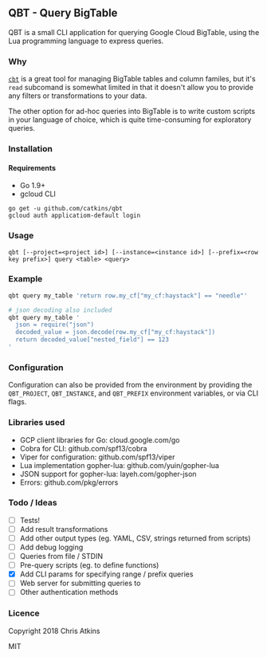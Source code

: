 QBT - Query BigTable
--------------------

QBT is a small CLI application for querying Google Cloud BigTable, using the Lua programming language to express queries.

### Why

[`cbt`](https://cloud.google.com/bigtable/docs/go/cbt-overview) is a great tool for managing BigTable tables and column familes, but it's `read` subcomand is somewhat limited in that it doesn't allow you to provide any filters or transformations to your data.

The other option for ad-hoc queries into BigTable is to write custom scripts in your language of choice, which is quite time-consuming for exploratory queries.

### Installation

#### Requirements

- Go 1.9+
- gcloud CLI

```
go get -u github.com/catkins/qbt
gcloud auth applicatiom-default login
```

### Usage

```
qbt [--project=<project id>] [--instance=<instance id>] [--prefix=<row key prefix>] query <table> <query>
```

### Example

```sh
qbt query my_table 'return row.my_cf["my_cf:haystack"] == "needle"'

# json decoding also included
qbt query my_table '
  json = require("json")
  decoded_value = json.decode(row.my_cf["my_cf:haystack"])
  return decoded_value["nested_field"] == 123
'
```

### Configuration

Configuration can also be provided from the environment by providing the `QBT_PROJECT`, `QBT_INSTANCE`, and `QBT_PREFIX` environment variables, or via CLI flags.

### Libraries used

- GCP client libraries for Go: cloud.google.com/go
- Cobra for CLI: github.com/spf13/cobra
- Viper for configuration: github.com/spf13/viper
- Lua implementation gopher-lua: github.com/yuin/gopher-lua
- JSON support for gopher-lua: layeh.com/gopher-json
- Errors: github.com/pkg/errors

### Todo / Ideas

- [ ] Tests!
- [ ] Add result transformations
- [ ] Add other output types (eg. YAML, CSV, strings returned from scripts)
- [ ] Add debug logging
- [ ] Queries from file / STDIN
- [ ] Pre-query scripts (eg. to define functions)
- [x] Add CLI params for specifying range / prefix queries
- [ ] Web server for submitting queries to
- [ ] Other authentication methods

### Licence

Copyright 2018 Chris Atkins

MIT
